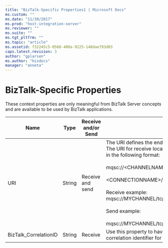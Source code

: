 ```yaml
---
title: "BizTalk-Specific Properties1 | Microsoft Docs"
ms.custom: ""
ms.date: "11/30/2017"
ms.prod: "host-integration-server"
ms.reviewer: ""
ms.suite: ""
ms.tgt_pltfrm: ""
ms.topic: "article"
ms.assetid: f32245c5-0568-408a-9225-148dae793d03
caps.latest.revision: 3
author: "gplarsen"
ms.author: "hisdocs"
manager: "anneta"
---
```

# BizTalk-Specific Properties
These context properties are only meaningful from BizTalk Server concepts and are available to be used by BizTalk applications.  
  
|Name|Type|Receive and/or Send|Description|  
|----------|----------|--------------------------|-----------------|  
|URI|String|Receive and send|The URI defines the end-point for receive locations and send ports. The URI for receive locations and send ports for MQSC Adapter are in the following format:<br /><br /> mqsc://\<CHANNELNAME>/\<TRANSPORTTYPE>/<br /><br /> \<CONNECTIONNAME>/\<QUEUEMANAGERNAME>/\<QUEUENAME><br /><br /> Receive example: mqsc://MYCHANNEL/tcp/MQSERVER(1414)/QM1/RECVQ<br /><br /> Send example:<br /><br /> mqsc://MYCHANNEL/tcp/MQSERVER(1414)/QM2/SENDQ|  
|BizTalk_CorrelationID|String|Receive|Use this property to have the MQSeries server generate a correlation identifier for use with the message.|